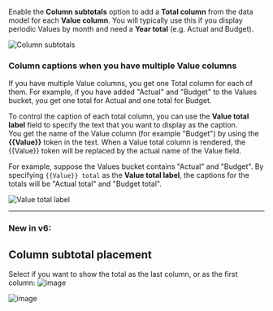 Enable the **Column subtotals** option to add a **Total column** from the data model for each **Value column**. You will typically use this if you display periodic Values by month and need a **Year total** (e.g. Actual and Budget).

![Column subtotals](https://profitbasedocs.blob.core.windows.net/pbireportingmatrix/ColSubtotals.png)

### Column captions when you have multiple Value columns
If you have multiple Value columns, you get one Total column for each of them. For example, if you have added "Actual" and "Budget" to the Values bucket, you get one total for Actual and one total for Budget.  

To control the caption of each total column, you can use the **Value total label** field to specify the text that you want to display as the caption.  
You get the name of the Value column (for example "Budget") by using the **{{Value}}** token in the text. When a Value total column is rendered, the {{Value}} token will be replaced by the actual name of the Value field.

For example, suppose the Values bucket contains "Actual" and "Budget". By specifying ```{{Value}} total``` as the **Value total label**, the captions for the totals will be "Actual total" and "Budget total".

![Value total label](https://profitbasedocs.blob.core.windows.net/pbireportingmatrix/ColumnTotals_ValueTotalLabels.PNG)

***

### New in v6:

## Column subtotal placement 
Select if you want to show the total as the last column, or as the first column:
![image](https://user-images.githubusercontent.com/82056309/168269774-09d8cec2-1fdf-46ba-b255-8855643d75be.png)

![image](https://user-images.githubusercontent.com/82056309/168269801-6efae877-df0c-4eb1-ab2d-a60cd49ac1bc.png)

